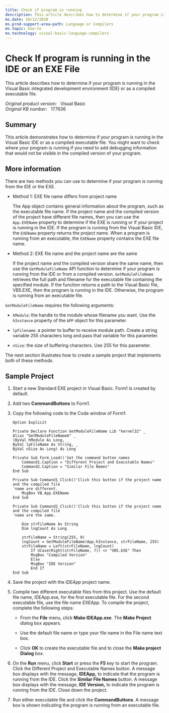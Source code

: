 ```yaml
---
title: Check if program is running
description: This article describes how to determine if your program is running in the Visual Basic integrated development environment or as a compiled executable file.
ms.date: 10/12/2020
ms.prod-support-area-path: Language or Compilers
ms.topic: how-to
ms.technology: visual-basic-language-compilers
---
```

# Check If program is running in the IDE or an EXE File

This article describes how to determine if your program is running in the Visual Basic integrated development environment (IDE) or as a compiled executable file.

_Original product version:_ &nbsp; Visual Basic  
_Original KB number:_ &nbsp; 177636

## Summary

This article demonstrates how to determine if your program is running in the Visual Basic IDE or as a compiled executable file. You might want to check where your program is running if you need to add debugging information that would not be visible in the compiled version of your program.

## More information

There are two methods you can use to determine if your program is running from the IDE or the EXE.

- Method 1: EXE file name differs from project name

  The App object contains general information about the program, such as the executable file name. If the project name and the compiled version of the project have different file names, then you can use the `App.EXEName` property to determine if the EXE is running or if your project is running in the IDE. If the program is running from the Visual Basic IDE, the `EXEName` property returns the project name. When a program is running from an executable, the `EXEName` property contains the EXE file name.

- Method 2: EXE file name and the project name are the same

  If the project name and the compiled version share the same name, then use the `GetModuleFileName` API function to determine if your program is running from the IDE or from a compiled version. `GetModuleFileName` retrieves the full path and filename for the executable file containing the specified module. If the function returns a path to the Visual Basic file, VB5.EXE, then the program is running in the IDE. Otherwise, the program is running from an executable file.

`GetModuleFileName` requires the following arguments:

- `hModule`: the handle to the module whose filename you want. Use the `hInstance` property of the `APP` object for this parameter.

- `lpFilename`: a pointer to buffer to receive module path. Create a string variable 255 characters long and pass that variable for this parameter.

- `nSize`: the size of buffering characters. Use 255 for this parameter.

The next section illustrates how to create a sample project that implements both of these methods.

## Sample Project

1. Start a new Standard EXE project in Visual Basic. Form1 is created by default.

2. Add two **CommandButtons** to Form1.

3. Copy the following code to the Code window of Form1:

    ```vbnet
    Option Explicit

    Private Declare Function GetModuleFileName Lib "kernel32" _
    Alias "GetModuleFileNameA" _
    (ByVal hModule As Long, _
    ByVal lpFileName As String, _
    ByVal nSize As Long) As Long

    Private Sub Form_Load()'Set the command button names
        Command1.Caption = "Different Project and Executable Names"
        Command2.Caption = "Similar File Names"
    End Sub

    Private Sub Command1_Click()'Click this button if the project name and the compiled file
    'name are different.
        MsgBox VB.App.EXEName
    End Sub

    Private Sub Command2_Click()'Click this button if the project name and the compiled file
    'name are the same.

        Dim strFileName As String
        Dim lngCount As Long

        strFileName = String(255, 0)
        lngCount = GetModuleFileName(App.hInstance, strFileName, 255)
        strFileName = Left(strFileName, lngCount)
            If UCase(Right(strFileName, 7)) <> "VB5.EXE" Then
            MsgBox "Compiled Version"
            Else
            MsgBox "IDE Version"
            End If
    End Sub
    ```

4. Save the project with the *IDEApp* project name.

5. Compile two different executable files from this project. Use the default file name, IDEApp.exe, for the first executable file. For the second executable file, use the file name *EXEApp*. To compile the project, complete the following steps:

    - From the **File** menu, click **Make IDEApp.exe**. The **Make Project** dialog box appears.

    - Use the default file name or type your file name in the File name text box.

    - Click **OK** to create the executable file and to close the **Make project Dialog** box.

6. On the **Run** menu, click **Start** or press the **F5** key to start the program. Click the Different Project and Executable Names button. A message box displays with the message, **IDEApp,** to indicate that the program is running from the IDE. Click the **Similar File Names** button. A message box displays with the message, **IDE Version,** to indicate the program is running from the IDE. Close down the project.

7. Run either executable file and click the **CommandButtons**. A message box is shown indicating the program is running from an executable file.
